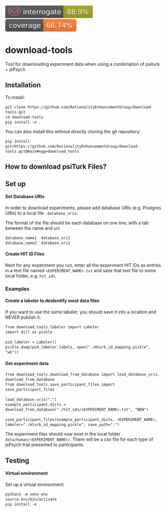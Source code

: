 ![Interrogate badge](badges/interrogate_badge.svg)
![Coverage badge](badges/coverage.svg)

# download-tools

Tool for downloading experiment data when using a combination of psiturk + jsPsych 

## Installation

To install:

```
git clone https://github.com/RationalityEnhancementGroup/download-tools.git
cd download-tools
pip install -e .
```

You can also install this without directly cloning the git repository:

```
pip install git+https://github.com/RationalityEnhancementGroup/download-tools.git@main#egg=download_tools
```

## How to download psiTurk Files?

## Set up

#### Set Database URIs

In order to download experiments, please add database URIs (e.g. Postgres URIs)
to a local file `.database_uris`:

The format of the file should be each database on one line, with a tab between the name and uri:

```
database_name1	database_uri1
database_name2	database_uri2
```

#### Create HIT ID Files

Next for any experiment you run, enter all the experiment HIT IDs as entries in a text file
named `<EXPERIMENT_NAME>.txt` and save that text file to some local folder, e.g. `hit_ids`.

### Examples

#### Create a labeler to deidentify most data files

If you want to use the same labeler, you should save it into a location and NEVER publish it:

```
from download_tools.labeler import Labeler
import dill as pickle

pid_labeler = Labeler()
pickle.dump(pid_labeler.labels, open("./mturk_id_mapping.pickle", "wb"))
```

#### Get experiment data

```
from download_tools.download_from_database import load_database_uris, download_from_database
from download_tools.save_participant_files import save_participant_files

load_database_uris(".")
example_participant_dicts = download_from_database("./hit_ids/<EXPERIMENT_NAME>.txt", "NEW")

save_participant_files(example_participant_dicts, <EXPERIMENT_NAME>, labeler="./mturk_id_mapping.pickle", save_path=".")

```

The experiment files should now exist in the local folder `data/human/<EXPERIMENT_NAME>/`. There will be a csv file for each
type of jsPsych trial presented to participants.

## Testing

#### Virtual environment

Set up a virtual environment:
````
python3 -m venv env
source env/bin/activate
pip install -e .
````
